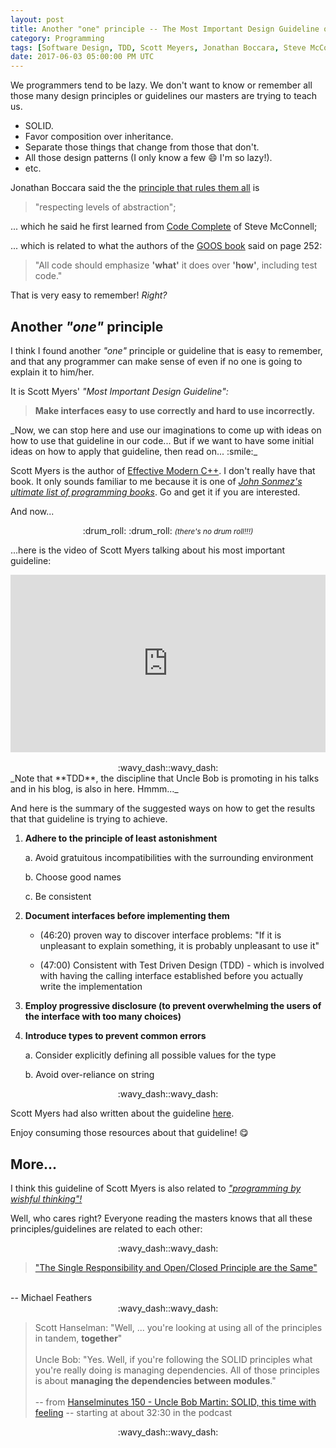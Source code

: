 ```yaml
---
layout: post
title: Another "one" principle -- The Most Important Design Guideline of Scott Meyers
category: Programming
tags: [Software Design, TDD, Scott Meyers, Jonathan Boccara, Steve McConnell, Robert Martin, Scott Hanselman, Michael Feathers]
date: 2017-06-03 05:00:00 PM UTC
---
```


<!-- June 4, 2017 01:00:00 AM Philippine Time -->


We programmers tend to be lazy. We don't want to know or remember all those many design principles or guidelines our masters are trying to teach us.


- SOLID.
- Favor composition over inheritance.
- Separate those things that change from those that don't.
- All those design patterns (I only know a few :smile: I'm so lazy!).
- etc.

<!--more-->

Jonathan Boccara said the the [principle that rules them all](https://simpleprogrammer.com/2017/01/27/respecting-abstraction/) is 


> "respecting levels of abstraction";
	

... which he said he first learned from [Code Complete](https://www.bookdepository.com/Code-Complete-Steve-McConnell/9780735619678?a_aid=jflaga) of Steve McConnell;

... which is related to what the authors of the [GOOS book](https://www.bookdepository.com/book/9780321503626?a_aid=jflaga) said on page 252: 

> "All code should emphasize **'what'** it does over **'how'**, including test code."

That is very easy to remember! _Right?_

## Another _"one"_ principle

I think I found another _"one"_ principle or guideline that is easy to remember, and that any programmer can make sense of even if no one is going to explain it to him/her. 

It is Scott Myers' _"Most Important Design Guideline":_

> **Make interfaces easy to use correctly and hard to use incorrectly.**


<span class="middlebar float-left">
_Now, we can stop here and use our imaginations to come up with ideas on how to use that guideline in our code... But if we want to have some initial ideas on how to apply that guideline, then read on... :smile:_
</span>

Scott Myers is the author of [Effective Modern C++](https://www.bookdepository.com/Effective-Modern-C---Scott-Meyers/9781491903995?a_aid=jflaga). I don't really have that book. It only sounds familiar to me because it is one of [_John Sonmez's ultimate list of programming books_](https://simpleprogrammer.com/2015/03/23/the-ultimate-list-of-programming-books/). Go and get it if you are interested.

And now...


<center>:drum_roll: :drum_roll: <small><i>(there's no drum roll!!!)</i></small></center>

...here is the video of Scott Myers talking about his most important guideline:


<div style="position:relative;height:0;padding-bottom:56.25%"><iframe src="https://www.youtube.com/embed/5tg1ONG18H8?ecver=2" width="640" height="360" frameborder="0" style="position:absolute;width:100%;height:100%;left:0" allowfullscreen></iframe></div>


<br />

<center>:wavy_dash::wavy_dash:</center>

<span class="sidebar float-right">
_Note that **TDD**, the discipline that Uncle Bob is promoting in his talks and in his blog, is also in here. Hmmm..._
</span>

And here is the summary of the suggested ways on how to get the results that that guideline is trying to achieve. 


1.  **Adhere to the principle of least astonishment**

	a. Avoid gratuitous incompatibilities with the surrounding environment

	b. Choose good names
	
	c. Be consistent
	
2. **Document interfaces before implementing them**

	- (46:20) proven way to discover interface problems: "If it is unpleasant to explain something, it is probably unpleasant to use it"

	- (47:00) Consistent with Test Driven Design (TDD) - which is involved with having the calling interface established before you actually write the implementation
	
3. **Employ progressive disclosure (to prevent overwhelming the users of the interface with too many choices)**

4. **Introduce types to prevent common errors**

	a. Consider explicitly defining all possible values for the type
	
	b. Avoid over-reliance on string
	

<center>:wavy_dash::wavy_dash:</center>


Scott Myers had also written about the guideline [here](http://www.aristeia.com/Papers/IEEE_Software_JulAug_2004_revised.htm).


Enjoy consuming those resources about that guideline! :yum:



## More...

I think this guideline of Scott Myers is also related to [_"programming by wishful thinking"!_](/2017/05/03/programming-by-wishful-thinking)

Well, who cares right? Everyone reading the masters knows that all these principles/guidelines are related to each other:

<center>:wavy_dash::wavy_dash:</center>

> ["The Single Responsibility and Open/Closed Principle are the Same"](http://michaelfeathers.typepad.com/michael_feathers_blog/2013/07/the-single-responsibility-principle-leads-to-good-openclosed-characteristics.html)
<br />
-- Michael Feathers

<center>:wavy_dash::wavy_dash:</center>

> Scott Hanselman: "Well, ... you're looking at using all of the principles in tandem, **together**"
<br /><br />
> Uncle Bob: "Yes. Well, if you're following the SOLID principles what you're really doing is managing dependencies. All of those principles is about **managing the dependencies between modules**."
<br /><br />
> -- from [Hanselminutes 150 - Uncle Bob Martin: SOLID, this time with feeling](https://hanselminutes.com/150/uncle-bob-martin-solid-this-time-with-feeling) -- starting at about 32:30 in the podcast

<center>:wavy_dash::wavy_dash:</center>

	
<!--
Let's just hope that we, the next generation of programmers, will not keep on reinventing the wheels, most especially the wheels of errors, because we refused to follow those guidelines that were handed to us by our masters.
-->